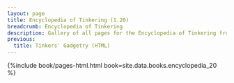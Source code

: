 ```yaml
---
layout: page
title: Encyclopedia of Tinkering (1.20)
breadcrumb: Encyclopedia of Tinkering
description: Gallery of all pages for the Encyclopedia of Tinkering from Tinkers' Construct in Minecraft 1.20.1.
previous:
  title: Tinkers' Gadgetry (HTML)
---
```


{%include book/pages-html.html book=site.data.books.encyclopedia_20 %}
